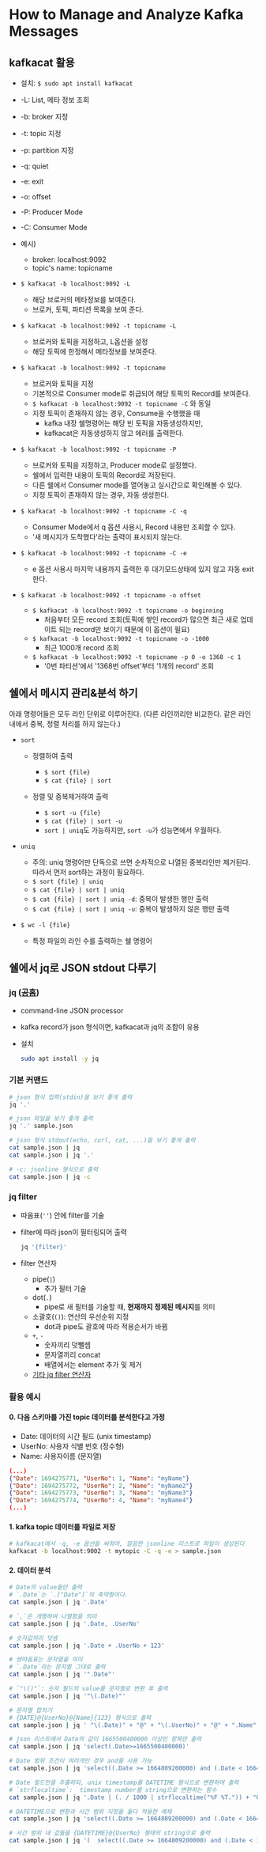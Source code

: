 # How to Manage and Analyze Kafka Messages

## kafkacat 활용

- 설치: `$ sudo apt install kafkacat`
- -L: List, 메타 정보 조회
- -b: broker 지정
- -t: topic 지정
- -p: partition 지정
- -q: quiet
- -e: exit
- -o: offset
- -P: Producer Mode
- -C: Consumer Mode

- 예시)
  - broker: localhost:9092
  - topic's name: topicname
- `$ kafkacat -b localhost:9092 -L`
  - 해당 브로커의 메타정보를 보여준다.
  - 브로커, 토픽, 파티션 목록을 보여 준다.
- `$ kafkacat -b localhost:9092 -t topicname -L`
  - 브로커와 토픽을 지정하고, L옵션을 설정
  - 해당 토픽에 한정해서 메타정보를 보여준다.
- `$ kafkacat -b localhost:9092 -t topicname`
  - 브로커와 토픽을 지정
  - 기본적으로 Consumer mode로 취급되어 해당 토픽의 Record를 보여준다.
  - `$ kafkacat -b localhost:9092 -t topicname -C` 와 동일
  - 지정 토픽이 존재하지 않는 경우, Consume을 수행했을 때
    - kafka 내장 쉘명령어는 해당 빈 토픽을 자동생성하지만,
    - kafkacat은 자동생성하지 않고 에러를 출력한다.
- `$ kafkacat -b localhost:9092 -t topicname -P`
  - 브로커와 토픽을 지정하고, Producer mode로 설정했다.
  - 쉘에서 입력한 내용이 토픽의 Record로 저장된다.
  - 다른 쉘에서 Consumer mode를 열어놓고 실시간으로 확인해볼 수 있다.
  - 지정 토픽이 존재하지 않는 경우, 자동 생성한다.
- `$ kafkacat -b localhost:9092 -t topicname -C -q`
  - Consumer Mode에서 q 옵션 사용시, Record 내용만 조회할 수 있다.
  - '새 메시지가 도착했다'라는 출력이 표시되지 않는다.
- `$ kafkacat -b localhost:9092 -t topicname -C -e`
  - e 옵션 사용시 마지막 내용까지 출력한 후 대기모드상태에 있지 않고 자동 exit한다.
- `$ kafkacat -b localhost:9092 -t topicname -o offset`
  - `$ kafkacat -b localhost:9092 -t topicname -o beginning`
    - 처음부터 모든 record 조회(토픽에 쌓인 record가 많으면 최근 새로 업데이트 되는 record만 보이기 때문에 이 옵션이 필요)
  - `$ kafkacat -b localhost:9092 -t topicname -o -1000`
    - 최근 1000개 record 조회
  - `$ kafkacat -b localhost:9092 -t topicname -p 0 -o 1368 -c 1`
    - '0번 파티션'에서 '1368번 offset'부터 '1개의 record' 조회

## 쉘에서 메시지 관리&분석 하기

아래 명령어들은 모두 라인 단위로 이루어진다. (다른 라인끼리만 비교한다. 같은 라인 내에서 중복, 정렬 처리를 하지 않는다.)

- `sort`
  - 정렬하여 출력
    - `$ sort {file}`
    - `$ cat {file} | sort`

  - 정렬 및 중복제거하여 출력
    - `$ sort -u {file}`
    - `$ cat {file} | sort -u`
    - `sort | uniq`도 가능하지만, `sort -u`가 성능면에서 우월하다.

- `uniq`
  - 주의: uniq 명령어만 단독으로 쓰면 순차적으로 나열된 중복라인만 제거된다. 따라서 먼저 sort하는 과정이 필요하다.
  - `$ sort {file} | uniq`
  - `$ cat {file} | sort | uniq`
  - `$ cat {file} | sort | uniq -d`: 중복이 발생한 행만 출력
  - `$ cat {file} | sort | uniq -u`: 중복이 발생하지 않은 행만 출력

- `$ wc -l {file}`
  - 특정 파일의 라인 수를 출력하는 쉘 명령어

## 쉘에서 jq로 JSON stdout 다루기

### jq ([공홈](https://stedolan.github.io/jq/))

- command-line JSON processor
- kafka record가 json 형식이면, kafkacat과 jq의 조합이 유용
- 설치

  ```sh
  sudo apt install -y jq
  ```

### 기본 커맨드

```sh
# json 형식 입력(stdin)을 보기 좋게 출력
jq '.'

# json 파일을 보기 좋게 출력
jq '.' sample.json

# json 형식 stdout(echo, curl, cat, ...)을 보기 좋게 출력
cat sample.json | jq
cat sample.json | jq '.'

# -c: jsonline 형식으로 출력
cat sample.json | jq -c
```

### jq filter

- 따옴표(`''`) 안에 filter를 기술
- filter에 따라 json이 필터링되어 출력

  ```sh
  jq '{filter}'
  ```

- filter 연산자
  - pipe(`|`)
    - 추가 필터 기술
  - dot(`.`)
    - pipe로 새 필터를 기술할 때, **현재까지 정제된 메시지**를 의미
  - 소괄호(`()`): 연산의 우선순위 지정
    - dot과 pipe도 괄호에 따라 적용순서가 바뀜
  - `+`, `-`
    - 숫자끼리 덧뺄셈
    - 문자열끼리 concat
    - 배열에서는 element 추가 및 제거
  - [기타 jq filter 연산자](https://hbase.tistory.com/m/167)

### 활용 예시

#### 0. 다음 스키마를 가진 topic 데이터를 분석한다고 가정

- Date: 데이터의 시간 필드 (unix timestamp)
- UserNo: 사용자 식별 번호 (정수형)
- Name: 사용자이름 (문자열)

```json
(...)
{"Date": 1694275771, "UserNo": 1, "Name": "myName"}
{"Date": 1694275772, "UserNo": 2, "Name": "myName2"}
{"Date": 1694275773, "UserNo": 3, "Name": "myName3"}
{"Date": 1694275774, "UserNo": 4, "Name": "myName4"}
(...)
```

#### 1. kafka topic 데이터를 파일로 저장

```sh
# kafkacat에서 -q, -e 옵션을 써줘야, 깔끔한 jsonline 리스트로 파일이 생성된다
kafkacat -b localhost:9002 -t mytopic -C -q -e > sample.json
```

#### 2. 데이터 분석

```sh
# Date의 value들만 출력
# `.Date`는 `.["Date"]`의 축약형이다.
cat sample.json | jq '.Date'

# `,`은 개행하여 나열함을 의미
cat sample.json | jq '.Date, .UserNo'

# 숫자값끼리 덧셈
cat sample.json | jq '.Date + .UserNo + 123'

# 쌍따옴표는 문자열을 의미
# `.Date`라는 문자열 그대로 출력
cat sample.json | jq '".Date"'

# `"\()"`: 숫자 필드의 value를 문자열로 변환 후 출력
cat sample.json | jq '"\(.Date)"'
```

```sh
# 문자열 합치기
# {DATE}@{UserNo}@{Name}{123} 형식으로 출력
cat sample.json | jq ' "\(.Date)" + "@" + "\(.UserNo)" + "@" + ".Name" + "123" '

# json 리스트에서 Date의 값이 1665500400000 이상인 항목만 출력
cat sample.json | jq 'select(.Date>=1665500400000)'

# Date 범위 조건이 여러개인 경우 and를 사용 가능
cat sample.json | jq 'select((.Date >= 1664809200000) and (.Date < 1664895600000))'

# Date 필드만을 추출하되, unix timestamp를 DATETIME 형식으로 변환하여 출력
# `strflocaltime`:  timestamp number를 string으로 변환하는 함수
cat sample.json | jq '.Date | (. / 1000 | strflocaltime("%F %T.")) + "00\(.%1000)"[-3:]'

# DATETIME으로 변환과 시간 범위 지정을 둘다 적용한 예제
cat sample.json | jq 'select((.Date >= 1664809200000) and (.Date < 1664895600000)) | .Date | (. / 1000 | strflocaltime("%F %T.")) + "00\(.%1000)"[-3:]'

# 시간 범위 내 값들을 {DATETIME}@{UserNo} 형태의 string으로 출력
cat sample.json | jq '(  select((.Date >= 1664809200000) and (.Date < 1664895600000)) | .Date | (. / 1000 | strflocaltime("%F %T.")) + "00\(.%1000)"[-3:]  ) + "@" +"\(.UserNo)"'
```
